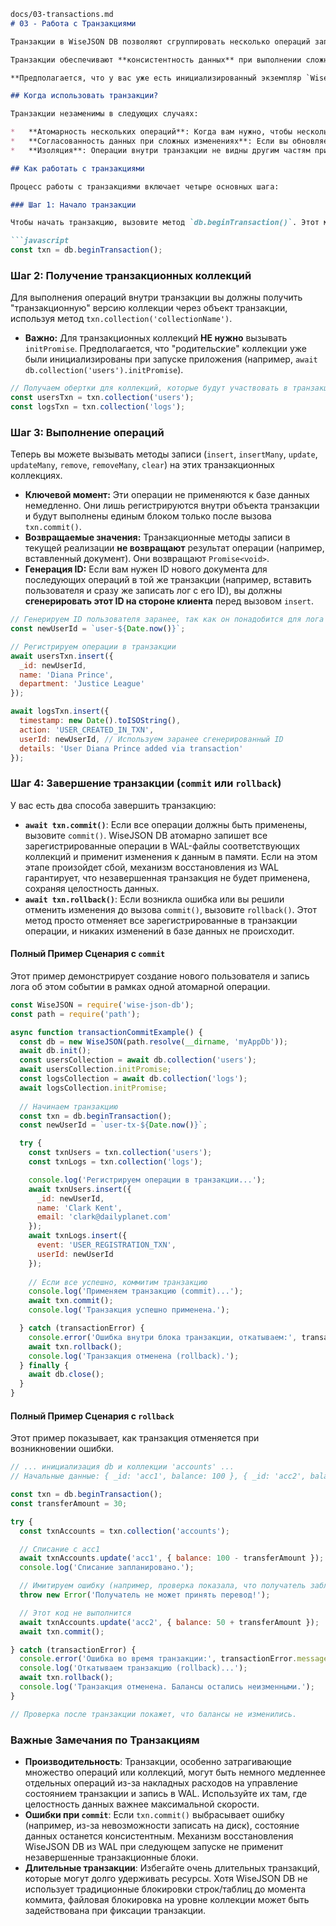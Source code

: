 ```markdown
docs/03-transactions.md
# 03 - Работа с Транзакциями

Транзакции в WiseJSON DB позволяют сгруппировать несколько операций записи (таких как вставка, обновление, удаление) в одну атомарную единицу. Это гарантирует, что либо все операции в транзакции успешно выполняются и их изменения сохраняются, либо, если на любом этапе до фиксации (commit) возникает ошибка, ни одна из операций не применяется, и база данных остается в состоянии, предшествующем началу транзакции.

Транзакции обеспечивают **консистентность данных** при выполнении сложных, многошаговых изменений и могут затрагивать одну или несколько коллекций в рамках одного экземпляра базы данных.

**Предполагается, что у вас уже есть инициализированный экземпляр `WiseJSON` (переменная `db`), как описано в разделе `00-introduction-and-setup.md`.**

## Когда использовать транзакции?

Транзакции незаменимы в следующих случаях:

*   **Атомарность нескольких операций**: Когда вам нужно, чтобы несколько связанных изменений данных произошли по принципу "все или ничего". Классический пример — перевод средств со счета на счет: списание с одного счета и зачисление на другой должны либо оба выполниться, либо оба отмениться.
*   **Согласованность данных при сложных изменениях**: Если вы обновляете несколько логически связанных документов (возможно, в разных коллекциях), транзакция предотвратит состояние, когда часть данных обновлена, а часть — нет, из-за ошибки в середине процесса.
*   **Изоляция**: Операции внутри транзакции не видны другим частям приложения до момента вызова `commit()`. Это обеспечивает базовый уровень изоляции и предотвращает чтение "грязных" или неполных данных.

## Как работать с транзакциями

Процесс работы с транзакциями включает четыре основных шага:

### Шаг 1: Начало транзакции

Чтобы начать транзакцию, вызовите метод `db.beginTransaction()`. Этот метод возвращает объект транзакции (`txn`), через который вы будете выполнять все последующие операции.

```javascript
const txn = db.beginTransaction();
```

### Шаг 2: Получение транзакционных коллекций

Для выполнения операций внутри транзакции вы должны получить "транзакционную" версию коллекции через объект транзакции, используя метод `txn.collection('collectionName')`.

*   **Важно:** Для транзакционных коллекций **НЕ нужно** вызывать `initPromise`. Предполагается, что "родительские" коллекции уже были инициализированы при запуске приложения (например, `await db.collection('users').initPromise`).

```javascript
// Получаем обертки для коллекций, которые будут участвовать в транзакции
const usersTxn = txn.collection('users');
const logsTxn = txn.collection('logs');
```

### Шаг 3: Выполнение операций

Теперь вы можете вызывать методы записи (`insert`, `insertMany`, `update`, `updateMany`, `remove`, `removeMany`, `clear`) на этих транзакционных коллекциях.

*   **Ключевой момент:** Эти операции не применяются к базе данных немедленно. Они лишь регистрируются внутри объекта транзакции и будут выполнены единым блоком только после вызова `txn.commit()`.
*   **Возвращаемые значения:** Транзакционные методы записи в текущей реализации **не возвращают** результат операции (например, вставленный документ). Они возвращают `Promise<void>`.
*   **Генерация ID:** Если вам нужен ID нового документа для последующих операций в той же транзакции (например, вставить пользователя и сразу же записать лог с его ID), вы должны **сгенерировать этот ID на стороне клиента** перед вызовом `insert`.

```javascript
// Генерируем ID пользователя заранее, так как он понадобится для лога
const newUserId = `user-${Date.now()}`;

// Регистрируем операции в транзакции
await usersTxn.insert({
  _id: newUserId,
  name: 'Diana Prince',
  department: 'Justice League'
});

await logsTxn.insert({
  timestamp: new Date().toISOString(),
  action: 'USER_CREATED_IN_TXN',
  userId: newUserId, // Используем заранее сгенерированный ID
  details: 'User Diana Prince added via transaction'
});
```

### Шаг 4: Завершение транзакции (`commit` или `rollback`)

У вас есть два способа завершить транзакцию:

*   **`await txn.commit()`**: Если все операции должны быть применены, вызовите `commit()`. WiseJSON DB атомарно запишет все зарегистрированные операции в WAL-файлы соответствующих коллекций и применит изменения к данным в памяти. Если на этом этапе произойдет сбой, механизм восстановления из WAL гарантирует, что незавершенная транзакция не будет применена, сохраняя целостность данных.
*   **`await txn.rollback()`**: Если возникла ошибка или вы решили отменить изменения до вызова `commit()`, вызовите `rollback()`. Этот метод просто отменяет все зарегистрированные в транзакции операции, и никаких изменений в базе данных не происходит.

#### Полный Пример Сценария с `commit`

Этот пример демонстрирует создание нового пользователя и запись лога об этом событии в рамках одной атомарной операции.

```javascript
const WiseJSON = require('wise-json-db');
const path = require('path');

async function transactionCommitExample() {
  const db = new WiseJSON(path.resolve(__dirname, 'myAppDb'));
  await db.init();
  const usersCollection = await db.collection('users');
  await usersCollection.initPromise;
  const logsCollection = await db.collection('logs');
  await logsCollection.initPromise;
  
  // Начинаем транзакцию
  const txn = db.beginTransaction();
  const newUserId = `user-tx-${Date.now()}`;

  try {
    const txnUsers = txn.collection('users');
    const txnLogs = txn.collection('logs');

    console.log('Регистрируем операции в транзакции...');
    await txnUsers.insert({
      _id: newUserId,
      name: 'Clark Kent',
      email: 'clark@dailyplanet.com'
    });
    await txnLogs.insert({
      event: 'USER_REGISTRATION_TXN',
      userId: newUserId
    });
    
    // Если все успешно, коммитим транзакцию
    console.log('Применяем транзакцию (commit)...');
    await txn.commit();
    console.log('Транзакция успешно применена.');

  } catch (transactionError) {
    console.error('Ошибка внутри блока транзакции, откатываем:', transactionError);
    await txn.rollback();
    console.log('Транзакция отменена (rollback).');
  } finally {
    await db.close();
  }
}
```

#### Полный Пример Сценария с `rollback`

Этот пример показывает, как транзакция отменяется при возникновении ошибки.

```javascript
// ... инициализация db и коллекции 'accounts' ...
// Начальные данные: { _id: 'acc1', balance: 100 }, { _id: 'acc2', balance: 50 }

const txn = db.beginTransaction();
const transferAmount = 30;

try {
  const txnAccounts = txn.collection('accounts');

  // Списание с acc1
  await txnAccounts.update('acc1', { balance: 100 - transferAmount });
  console.log('Списание запланировано.');

  // Имитируем ошибку (например, проверка показала, что получатель заблокирован)
  throw new Error('Получатель не может принять перевод!');

  // Этот код не выполнится
  await txnAccounts.update('acc2', { balance: 50 + transferAmount });
  await txn.commit();

} catch (transactionError) {
  console.error('Ошибка во время транзакции:', transactionError.message);
  console.log('Откатываем транзакцию (rollback)...');
  await txn.rollback();
  console.log('Транзакция отменена. Балансы остались неизменными.');
}

// Проверка после транзакции покажет, что балансы не изменились.
```

### Важные Замечания по Транзакциям

*   **Производительность**: Транзакции, особенно затрагивающие множество операций или коллекций, могут быть немного медленнее отдельных операций из-за накладных расходов на управление состоянием транзакции и запись в WAL. Используйте их там, где целостность данных важнее максимальной скорости.
*   **Ошибки при `commit`**: Если `txn.commit()` выбрасывает ошибку (например, из-за невозможности записать на диск), состояние данных останется консистентным. Механизм восстановления WiseJSON DB из WAL при следующем запуске не применит незавершенные транзакционные блоки.
*   **Длительные транзакции**: Избегайте очень длительных транзакций, которые могут долго удерживать ресурсы. Хотя WiseJSON DB не использует традиционные блокировки строк/таблиц до момента коммита, файловая блокировка на уровне коллекции может быть задействована при фиксации транзакции.